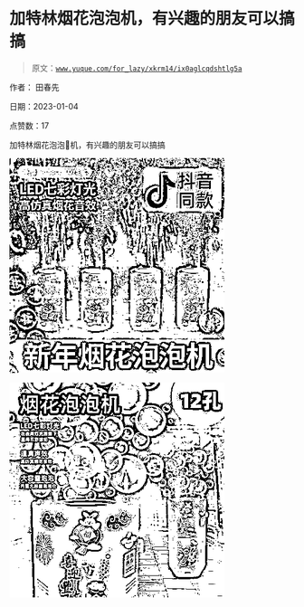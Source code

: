 # 加特林烟花泡泡机，有兴趣的朋友可以搞搞

> 原文：[`www.yuque.com/for_lazy/xkrm14/ix0aglcqdshtlg5a`](https://www.yuque.com/for_lazy/xkrm14/ix0aglcqdshtlg5a)



作者： 田春先 

日期：2023-01-04 

点赞数：17 

加特林烟花泡泡🫧机，有兴趣的朋友可以搞搞 

![](img/4f2a0adb5230dc4ce48e3dc6e0f63bbc.png)  

![](img/40655d2f6a2cd1089a4a1a8009440038.png)  

